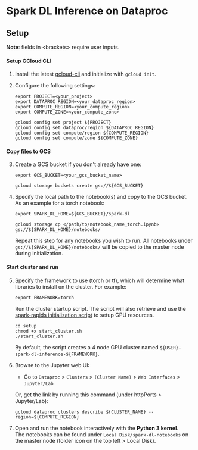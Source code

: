 # Spark DL Inference on Dataproc

## Setup

**Note**: fields in \<brackets\> require user inputs.

#### Setup GCloud CLI

1. Install the latest [gcloud-cli](https://cloud.google.com/sdk/docs/install) and initialize with `gcloud init`.

2. Configure the following settings:
    ```shell
    export PROJECT=<your_project>
    export DATAPROC_REGION=<your_dataproc_region>
    export COMPUTE_REGION=<your_compute_region>
    export COMPUTE_ZONE=<your_compute_zone>

    gcloud config set project ${PROJECT}
    gcloud config set dataproc/region ${DATAPROC_REGION}
    gcloud config set compute/region ${COMPUTE_REGION}
    gcloud config set compute/zone ${COMPUTE_ZONE}
    ```

#### Copy files to GCS

3. Create a GCS bucket if you don't already have one:
    ```shell
    export GCS_BUCKET=<your_gcs_bucket_name>

    gcloud storage buckets create gs://${GCS_BUCKET} 
    ```

4.  Specify the local path to the notebook(s) and copy to the GCS bucket.
    As an example for a torch notebook:
    ```shell
    export SPARK_DL_HOME=${GCS_BUCKET}/spark-dl
    
    gcloud storage cp </path/to/notebook_name_torch.ipynb> gs://${SPARK_DL_HOME}/notebooks/
    ```
    Repeat this step for any notebooks you wish to run. All notebooks under `gs://${SPARK_DL_HOME}/notebooks/` will be copied to the master node during initialization.

#### Start cluster and run

5. Specify the framework to use (torch or tf), which will determine what libraries to install on the cluster. For example:
    ```shell
    export FRAMEWORK=torch
    ```
    Run the cluster startup script. The script will also retrieve and use the [spark-rapids initialization script](https://github.com/GoogleCloudDataproc/initialization-actions/blob/master/spark-rapids/spark-rapids.sh) to setup GPU resources.
    ```shell
    cd setup
    chmod +x start_cluster.sh
    ./start_cluster.sh
    ```
    By default, the script creates a 4 node GPU cluster named `${USER}-spark-dl-inference-${FRAMEWORK}`.

7. Browse to the Jupyter web UI:
    - Go to `Dataproc` > `Clusters` > `(Cluster Name)` > `Web Interfaces` > `Jupyter/Lab`
    
    Or, get the link by running this command (under httpPorts > Jupyter/Lab):
    ```shell
    gcloud dataproc clusters describe ${CLUSTER_NAME} --region=${COMPUTE_REGION}
    ```

8. Open and run the notebook interactively with the **Python 3 kernel**.  
The notebooks can be found under `Local Disk/spark-dl-notebooks` on the master node (folder icon on the top left > Local Disk).